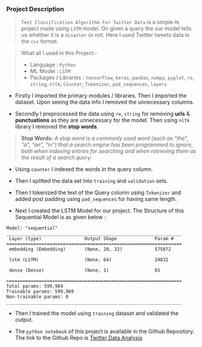 ### Project Description

> `Text Classification Algorithm For Twitter Data` is a simple `ML` project made using `LSTM` model. On given a query the our model tells us whether it is a `disaster` or not. Here I used Twitter tweets data in the `csv` format. 

> What all I used in this Project:-
> + Language : `Python`
> + ML Model : `LSTM`
> + Packages / Libraries : `tensorflow`, `keras`, `pandas`, `numpy`, `pyplot`, `re`, `string`, `nltk`, `Counter`, `Tokenizer`, `pad_sequences`, `layers`

+ Firstly I imported the primary modules / libraries. Then I imported the dataset. Upon seeing the data info I removed the unnecessary columns.

+ Secondly I preprocessed the data using `re`, `string` for removing **urls** & **punctuations** as they are unnecessary for the model. Then using `nltk` library I removed the **stop words**.

> **Stop Words:** *A stop word is a commonly used word (such as “the”, “a”, “an”, “in”) that a search engine has been programmed to ignore, both when indexing entries for searching and when retrieving them as the result of a search query.*

+ Using `counter` I indexed the words in the query column.

+ Then I splitted the data set into `training`  and `validation` sets. 

+ Then I tokenized the text of the Query column using `Tokenizer` and added post padding using `pad_sequences` for having same length.

+ Next I created the LSTM Model for our project. The Structure of this Sequential Model is as given below :

```
Model: "sequential"
_________________________________________________________________
 Layer (type)                Output Shape              Param #   
=================================================================
 embedding (Embedding)       (None, 20, 32)            575072    
                                                                 
 lstm (LSTM)                 (None, 64)                24832     
                                                                 
 dense (Dense)               (None, 1)                 65        
                                                                 
=================================================================
Total params: 599,969
Trainable params: 599,969
Non-trainable params: 0
_________________________________________________________________
```

+ Then I trained the model using `training` dataset and validated the output.

+ The `python notebook` of this project is available in the Github Repository. The link to the Github Repo is [Twitter Data Analysis](https://github.com/mnk17arts/Text_Classification_Algorithm_for_analyzing_twitter_data)